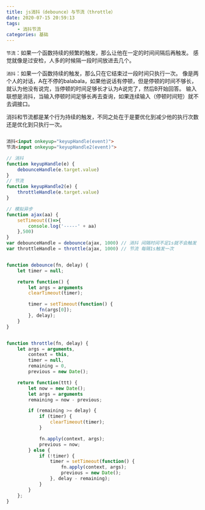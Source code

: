 ```yaml
---
title: js消抖（debounce）与节流（throttle）
date: 2020-07-15 20:59:13
tags:
    - 消抖节流
categories: 基础
---
```


`节流`：如果一个函数持续的频繁的触发，那么让他在一定的时间间隔后再触发。
感觉就像是过安检，人多的时候隔一段时间放进去几个。

`消抖`：如果一个函数持续的触发，那么只在它结束过一段时间只执行一次。
像是两个人的对话，A在不停的balabala，如果他说话有停顿，但是停顿的时间不够长，就认为他没有说完，当停顿的时间足够长才认为A说完了，然后B开始回答。
输入联想是消抖，当输入停顿时间足够长再去查询，如果连续输入（停顿时间短）就不去调接口。

消抖和节流都是某个行为持续的触发，不同之处在于是要优化到减少他的执行次数还是优化到只执行一次。

```html

消抖<input onkeyup="keyupHandle(event)">
节流<input onkeyup="keyupHandle2(event)">
```

```js
// 消抖
function keyupHandle(e) {
    debounceHandle(e.target.value)
}
// 节流
function keyupHandle2(e) {
    throttleHandle(e.target.value)
}

// 模拟异步
function ajax(aa) {
    setTimeout(()=>{
        console.log('-----' + aa)
    },500)
}
var debounceHandle = debounce(ajax, 1000) // 消抖 间隔时间不足1s就不会触发
var throttleHandle = throttle(ajax, 1000) // 节流 每隔1s触发一次


function debounce(fn, delay) {
    let timer = null;

    return function() {
        let args = arguments
        clearTimeout(timer);

        timer = setTimeout(function() {
            fn(args[0]);
        }, delay);
    }
}


function throttle(fn, delay) {
    let args = arguments,
        context = this,
        timer = null,
        remaining = 0,
        previous = new Date();

    return function(ttt) {
        let now = new Date();
        let args = arguments
        remaining = now - previous;

        if (remaining >= delay) {
            if (timer) {
                clearTimeout(timer);
            }

            fn.apply(context, args);
            previous = now;
        } else {
            if (!timer) {
                timer = setTimeout(function() {
                    fn.apply(context, args);
                    previous = new Date();
                }, delay - remaining);
            }
        }
    };
}
```

